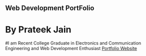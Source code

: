 
## Web Development PortFolio
# By Prateek Jain
#I am Recent College Graduate in Electronics and Communication Engineering and Web Development Enthusiast
[Portfolio Website](https://prateek32177.github.io/Portfolio-Initial-Website/index.html)
